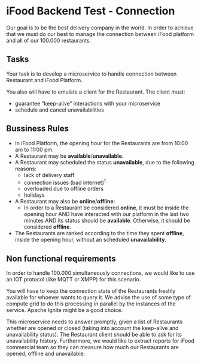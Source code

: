 # iFood Backend Test - Connection

Our goal is to be the best delivery company in the world. In order to achieve that we must do our best to manage the connection between iFood platform and all of our 100.000 restaurants. 

## Tasks

Your task is to develop a microservice to handle connection between Restaurant and iFood Platform. 

You also will have to emulate a client for the Restaurant. The client must:
* guarantee “keep-alive” interactions with your microservice
* schedule and cancel unavailabilities

## Bussiness Rules

* In iFood Platform, the opening hour for the Restaurants are from 10:00 am to 11:00 pm. 
* A Restaurant may be **available**/**unavailable**.
* A Restaurant may scheduled the status **unavailable**, due to the following reasons:
  - lack of delivery staff
  - connection issues (bad internet)<sup>1</sup>
  - overloaded due to offline orders 
  - holidays
* A Restaurant may also be **online**/**offline**:
  - In order to a Restaurant be considered **online**, it must be inside the opening hour AND have interacted with our platform in the last two minutes AND its status should be **available**. Otherwise, it should be considered **offline**.
* The Restaurants are ranked according to the time they spent **offline**, inside the opening hour, without an scheduled **unavailability**.

## Non functional requirements

In order to handle 100.000 simultaneously connections, we would like to use an IOT protocol (like MQTT or XMPP) for this scenario. 

You will have to keep the connection state of the Restaurants freshly available for whoever wants to query it. We advise the use of some type of compute grid to do this processing in parallel by the instances of the service. Apache Ignite might be a good choice. 

This microservice needs to answer promptly, given a list of Restaurants whether are opened or closed (taking into account the keep-alive and unavailability status). The Restaurant client should be able to ask for its unavailability history. Furthermore, we would like to extract reports for iFood commercial team so they can measure how much our Restaurants are opened, offline and unavailable.
